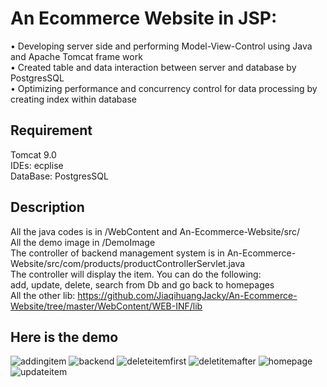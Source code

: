 # An Ecommerce Website in JSP: </br>
• Developing server side and performing Model-View-Control using Java and Apache Tomcat frame work </br>
• Created table and data interaction between server and database by PostgresSQL </br>
• Optimizing performance and concurrency control for data processing by creating index within database </br>

## Requirement
Tomcat 9.0 </br>
IDEs: ecplise </br>
DataBase: PostgresSQL </br>


## Description
All the java codes is in /WebContent and An-Ecommerce-Website/src/ </br>
All the demo image in /DemoImage </br>
The controller of backend management system is in An-Ecommerce-Website/src/com/products/productControllerServlet.java </br>
The controller will display the item. You can do the following:  </br>
add, update, delete, search from Db and go back to homepages  </br>
All the other lib: https://github.com/JiaqihuangJacky/An-Ecommerce-Website/tree/master/WebContent/WEB-INF/lib </br>

## Here is the demo
![addingitem](https://user-images.githubusercontent.com/21152514/30788629-a975f74c-a153-11e7-816b-8ea065e794da.png)
![backend](https://user-images.githubusercontent.com/21152514/30788630-a9760ebc-a153-11e7-9a62-c9b21cc4cfd2.png)
![deleteitemfirst](https://user-images.githubusercontent.com/21152514/30788628-a976000c-a153-11e7-914f-d0570eca7f4f.png)
![deletitemafter](https://user-images.githubusercontent.com/21152514/30788632-a9890918-a153-11e7-9feb-fe0dd1f58289.png)
![homepage](https://user-images.githubusercontent.com/21152514/30788633-a98a17f4-a153-11e7-9a06-98ce004d50a8.png)
![updateitem](https://user-images.githubusercontent.com/21152514/30788631-a9786db0-a153-11e7-89f8-1d22451e4360.png)

